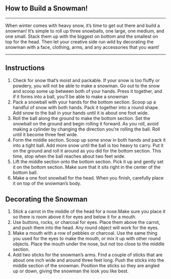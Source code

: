## How to Build a Snowman!
--------
When winter comes with heavy snow, it’s time to get out there and build a snowman! It’s simple to roll up three snowballs, one large, one medium, and one small. Stack them up with the biggest on bottom and the smallest on top for the head. Then let your creative side run wild by decorating the snowman with a face, clothing, arms, and any accessories that you want!

--------
## Instructions

1. Check for snow that’s moist and packable. If your snow is too fluffy or powdery, you will not be able to make a snowman. Go out to the snow and scoop some up between both of your hands. Press it together, and if it forms into a ball, you’ll be able to make a snowman
2. Pack a snowball with your hands for the bottom section. Scoop up a handful of snow with both hands. Pack it together into a round shape. Add snow to the ball in your hands until it is about one foot wide.
3. Roll the ball along the ground to make the bottom section. Set the snowball on the ground and begin rolling it forward. As you roll, avoid making a cylinder by changing the direction you’re rolling the ball. Roll until it become three feet wide.
4. Form the middle section. Scoop up some snow in both hands and pack it into a tight ball. Add more snow until the ball is too heavy to carry. Put it on the ground and roll it around as you did for the bottom section. This time, stop when the ball reaches about two feet wide.
5. Lift the middle section onto the bottom section. Pick it up and gently set it on the bottom section. Make sure that it sits right in the center of the bottom ball.
6. Make a one foot snowball for the head. When you finish, carefully place it on top of the snowman’s body.

## Decorating the Snowman
1. Stick a carrot in the middle of the head for a nose.Make sure you place it so there is room above it for eyes and below it for a mouth.
2. Use buttons, rocks, or charcoal for eyes. Place them above the carrot, and push them into the head. Any round object will work for the eyes.
3. Make a mouth with a row of pebbles or charcoal. Use the same thing you used for the eyes to make the mouth, or mix it up with other round objects. Place the mouth under the nose, but not too close to the middle section.
4. Add two sticks for the snowman’s arms. Find a couple of sticks that are about one inch wide and around three feet long. Push the sticks into the middle section of the snowman. Position the sticks so they are angled up or down, giving the snowman the look you like best.
